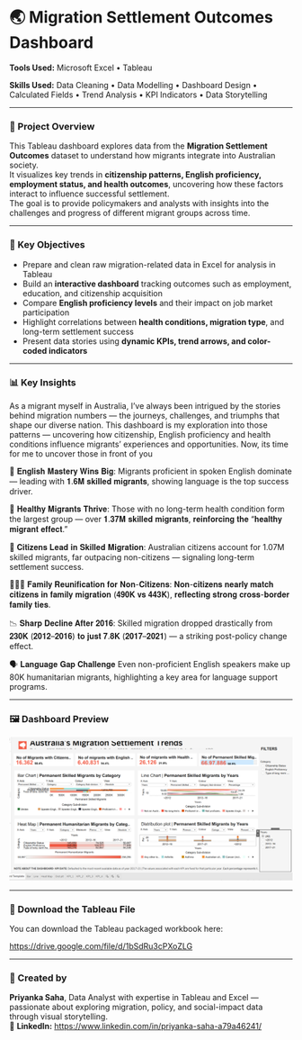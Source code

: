 # 🌏 Migration Settlement Outcomes Dashboard

**Tools Used:** 
Microsoft Excel • Tableau  

**Skills Used:** 
Data Cleaning • Data Modelling • Dashboard Design • Calculated Fields • Trend Analysis • KPI Indicators • Data Storytelling  

---

### 📖 Project Overview
This Tableau dashboard explores data from the **Migration Settlement Outcomes** dataset to understand how migrants integrate into Australian society.  
It visualizes key trends in **citizenship patterns, English proficiency, employment status, and health outcomes**, uncovering how these factors interact to influence successful settlement.  
The goal is to provide policymakers and analysts with insights into the challenges and progress of different migrant groups across time.

---

### 🎯 Key Objectives
- Prepare and clean raw migration-related data in Excel for analysis in Tableau  
- Build an **interactive dashboard** tracking outcomes such as employment, education, and citizenship acquisition  
- Compare **English proficiency levels** and their impact on job market participation  
- Highlight correlations between **health conditions, migration type**, and long-term settlement success  
- Present data stories using **dynamic KPIs, trend arrows, and color-coded indicators**  

---

### 📊 Key Insights

As a migrant myself in Australia, I’ve always been intrigued by the stories behind migration numbers — the journeys, challenges, and triumphs that shape our diverse nation. This dashboard is my exploration into those patterns — uncovering how citizenship, English proficiency and health conditions influence migrants’ experiences and opportunities.
Now, its time for me to uncover those in front of you

💬 𝐄𝐧𝐠𝐥𝐢𝐬𝐡 𝐌𝐚𝐬𝐭𝐞𝐫𝐲 𝐖𝐢𝐧𝐬 𝐁𝐢𝐠: Migrants proficient in spoken English dominate — leading with 𝟏.𝟔𝐌 𝐬𝐤𝐢𝐥𝐥𝐞𝐝 𝐦𝐢𝐠𝐫𝐚𝐧𝐭𝐬, showing language is the top success driver.

💪 𝐇𝐞𝐚𝐥𝐭𝐡𝐲 𝐌𝐢𝐠𝐫𝐚𝐧𝐭𝐬 𝐓𝐡𝐫𝐢𝐯𝐞: Those with no long-term health condition form the largest group — over 𝟏.𝟑𝟕𝐌 𝐬𝐤𝐢𝐥𝐥𝐞𝐝 𝐦𝐢𝐠𝐫𝐚𝐧𝐭𝐬, 𝐫𝐞𝐢𝐧𝐟𝐨𝐫𝐜𝐢𝐧𝐠 𝐭𝐡𝐞 “𝐡𝐞𝐚𝐥𝐭𝐡𝐲 𝐦𝐢𝐠𝐫𝐚𝐧𝐭 𝐞𝐟𝐟𝐞𝐜𝐭.”

🌟 𝐂𝐢𝐭𝐢𝐳𝐞𝐧𝐬 𝐋𝐞𝐚𝐝 𝐢𝐧 𝐒𝐤𝐢𝐥𝐥𝐞𝐝 𝐌𝐢𝐠𝐫𝐚𝐭𝐢𝐨𝐧: Australian citizens account for 1.07M skilled migrants, far outpacing non-citizens — signaling long-term settlement success.

👨‍👩‍👧 𝐅𝐚𝐦𝐢𝐥𝐲 𝐑𝐞𝐮𝐧𝐢𝐟𝐢𝐜𝐚𝐭𝐢𝐨𝐧 𝐟𝐨𝐫 𝐍𝐨𝐧-𝐂𝐢𝐭𝐢𝐳𝐞𝐧𝐬: 𝐍𝐨𝐧-𝐜𝐢𝐭𝐢𝐳𝐞𝐧𝐬 𝐧𝐞𝐚𝐫𝐥𝐲 𝐦𝐚𝐭𝐜𝐡 𝐜𝐢𝐭𝐢𝐳𝐞𝐧𝐬 𝐢𝐧 𝐟𝐚𝐦𝐢𝐥𝐲 𝐦𝐢𝐠𝐫𝐚𝐭𝐢𝐨𝐧 (𝟒𝟗𝟎𝐊 𝐯𝐬 𝟒𝟒𝟑𝐊), 𝐫𝐞𝐟𝐥𝐞𝐜𝐭𝐢𝐧𝐠 𝐬𝐭𝐫𝐨𝐧𝐠 𝐜𝐫𝐨𝐬𝐬-𝐛𝐨𝐫𝐝𝐞𝐫 𝐟𝐚𝐦𝐢𝐥𝐲 𝐭𝐢𝐞𝐬.

📉 𝐒𝐡𝐚𝐫𝐩 𝐃𝐞𝐜𝐥𝐢𝐧𝐞 𝐀𝐟𝐭𝐞𝐫 𝟐𝟎𝟏𝟔: Skilled migration dropped drastically from 𝟐𝟑𝟎𝐊 (𝟐𝟎𝟏𝟐–𝟐𝟎𝟏𝟔) 𝐭𝐨 𝐣𝐮𝐬𝐭 𝟕.𝟖𝐊 (𝟐𝟎𝟏𝟕–𝟐𝟎𝟐𝟏) — a striking post-policy change effect.

🗣️ 𝐋𝐚𝐧𝐠𝐮𝐚𝐠𝐞 𝐆𝐚𝐩 𝐂𝐡𝐚𝐥𝐥𝐞𝐧𝐠𝐞 Even non-proficient English speakers make up 80K humanitarian migrants, highlighting a key area for language support programs.

---

### 🖼️ Dashboard Preview
![migration](https://github.com/priyankasaha-bit/Australian-Migration-Settlement-Trends/blob/main/Screenshot_Migration.png?raw=true)

---

### 📂 Download the Tableau File
You can download the Tableau packaged workbook here:  

https://drive.google.com/file/d/1bSdRu3cPXoZLG

---

### 💬 Created by

 **Priyanka Saha**, Data Analyst with expertise in Tableau and Excel — passionate about exploring migration, policy, and social-impact data through visual storytelling.  
📧 **LinkedIn:** https://www.linkedin.com/in/priyanka-saha-a79a46241/
